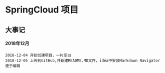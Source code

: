 # SpringCloud 项目
## 大事记
#### 2018年12月
```201812
2018-12-04 开始创建项目，一片空白
2018-12-05 上传到GitHub,并新建README.MD文件，idea中安装Markdown Navigator便于编辑
```